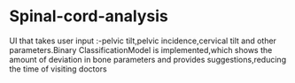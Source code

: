 # Spinal-cord-analysis
UI that takes user input :-pelvic tilt,pelvic incidence,cervical tilt and other parameters.Binary ClassificationModel is implemented,which shows the amount of deviation in bone parameters and provides suggestions,reducing the time of visiting doctors
